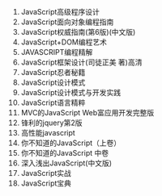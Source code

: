 1. JavaScript高级程序设计
2. JavaScript面向对象编程指南
3. JavaScript权威指南(第6版)(中文版)
4. JavaScript+DOM编程艺术
5. JAVASCRIPT编程精解
6. JavaScript框架设计(司徒正美 著)高清
7. JavaScript忍者秘籍
8. JavaScript设计模式
9. JavaScript设计模式与开发实践
10. JavaScript语言精粹
11. MVC的JavaScript Web富应用开发完整版
12. 锋利的jquery第2版
13. 高性能javascript
14. 你不知道的JavaScript（上卷）
15. 你不知道的JavaScript 中卷
16. 深入浅出JavaScript(中文版)
17. JavaScript实战
18. JavaScript宝典